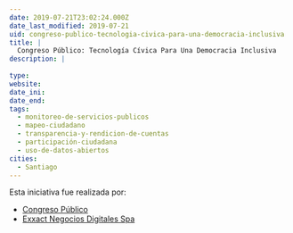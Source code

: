 ```yaml
---
date: 2019-07-21T23:02:24.000Z
date_last_modified: 2019-07-21
uid: congreso-publico-tecnologia-civica-para-una-democracia-inclusiva
title: |
  Congreso Público: Tecnología Cívica Para Una Democracia Inclusiva
description: |
  
type: 
website: 
date_ini: 
date_end: 
tags:
  - monitoreo-de-servicios-publicos
  - mapeo-ciudadano
  - transparencia-y-rendicion-de-cuentas
  - participación-ciudadana
  - uso-de-datos-abiertos
cities: 
  - Santiago
---
```


Esta iniciativa fue realizada por:

- [Congreso Público](/organizaciones/congreso-publico)
- [Exxact Negocios Digitales Spa](/organizaciones/exxact-negocios-digitales-spa)
